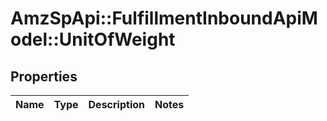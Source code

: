 # AmzSpApi::FulfillmentInboundApiModel::UnitOfWeight

## Properties
Name | Type | Description | Notes
------------ | ------------- | ------------- | -------------

